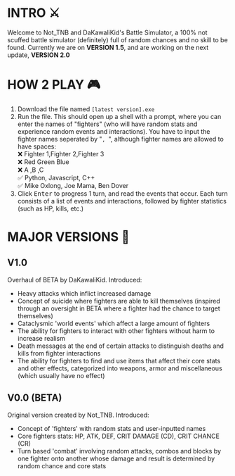 # INTRO ⚔️
Welcome to Not_TNB and DaKawaliKid's Battle Simulator, a 100% not scuffed battle simulator (definitely) full of random chances and no skill to be found. Currently we are on **VERSION 1.5**, and are working on the next update, **VERSION 2.0**

# HOW 2 PLAY 🎮
1. Download the file named `[latest version].exe`
2. Run the file. This should open up a shell with a prompt, where you can enter the names of "fighters" (who will have random stats and experience random events and interactions). You have to input the fighter names seperated by "`, `", although fighter names are allowed to have spaces:<br>
  ❌ Fighter 1,Fighter 2,Fighter 3<br>
  ❌ Red Green Blue<br>
  ❌ A ,B ,C<br>
  ✅ Python, Javascript, C++<br>
  ✅ Mike Oxlong, Joe Mama, Ben Dover<br>
3. Click <kbd>Enter</kbd> to progress 1 turn, and read the events that occur. Each turn consists of a list of events and interactions, followed by fighter statistics (such as HP, kills, etc.)

# MAJOR VERSIONS 🚀
## V1.0
Overhaul of BETA by DaKawaliKid. Introduced:
- Heavy attacks which inflict increased damage
- Concept of suicide where fighters are able to kill themselves (inspired through an oversight in BETA where a fighter had the chance to target themselves)
- Cataclysmic 'world events' which affect a large amount of fighters
- The ability for fighters to interact with other fighters without harm to increase realism
- Death messages at the end of certain attacks to distinguish deaths and kills from fighter interactions
- The ability for fighters to find and use items that affect their core stats and other effects, categorized into weapons, armor and miscellaneous (which usually have no effect)

## V0.0 (BETA)
Original version created by Not_TNB. Introduced:
- Concept of 'fighters' with random stats and user-inputted names
- Core fighters stats: HP, ATK, DEF, CRIT DAMAGE (CD), CRIT CHANCE (CR)
- Turn based 'combat' involving random attacks, combos and blocks by one fighter onto another whose damage and result is determined by random chance and core stats
